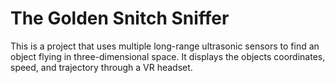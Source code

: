 # The Golden Snitch Sniffer
This is a project that uses multiple long-range ultrasonic sensors to find
an object flying in three-dimensional space. It displays the objects
coordinates, speed, and trajectory through a VR headset.
